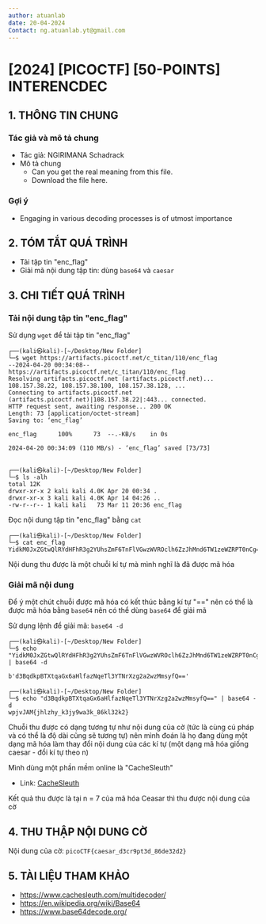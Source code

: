 ```yaml
---
author: atuanlab
date: 20-04-2024
Contact: ng.atuanlab.yt@gmail.com
---
```


# [2024] [PICOCTF] [50-POINTS] INTERENCDEC

## 1. THÔNG TIN CHUNG 
### Tác giả và mô tả chung 
- Tác giả: NGIRIMANA Schadrack
- Mô tả chung 
    - Can you get the real meaning from this file.
    - Download the file here.

### Gợi ý 
- Engaging in various decoding processes is of utmost importance

## 2. TÓM TẮT QUÁ TRÌNH 
- Tải tập tin "enc_flag"
- Giải mã nội dung tập tin: dùng `base64` và `caesar`



## 3. CHI TIẾT QUÁ TRÌNH 
### Tải nội dung tập tin "enc_flag"
Sử dụng `wget` để tải tập tin "enc_flag"

```
┌──(kali㉿kali)-[~/Desktop/New Folder]
└─$ wget https://artifacts.picoctf.net/c_titan/110/enc_flag
--2024-04-20 00:34:08--  https://artifacts.picoctf.net/c_titan/110/enc_flag
Resolving artifacts.picoctf.net (artifacts.picoctf.net)... 108.157.38.22, 108.157.38.100, 108.157.38.128, ...
Connecting to artifacts.picoctf.net (artifacts.picoctf.net)|108.157.38.22|:443... connected.
HTTP request sent, awaiting response... 200 OK
Length: 73 [application/octet-stream]
Saving to: ‘enc_flag’

enc_flag      100%      73  --.-KB/s    in 0s          

2024-04-20 00:34:09 (110 MB/s) - ‘enc_flag’ saved [73/73]

                                                        
┌──(kali㉿kali)-[~/Desktop/New Folder]
└─$ ls -alh 
total 12K
drwxr-xr-x 2 kali kali 4.0K Apr 20 00:34 .
drwxr-xr-x 3 kali kali 4.0K Apr 14 04:26 ..
-rw-r--r-- 1 kali kali   73 Mar 11 20:36 enc_flag

```

Đọc nội dung tập tin "enc_flag" bằng `cat`

```
┌──(kali㉿kali)-[~/Desktop/New Folder]
└─$ cat enc_flag 
YidkM0JxZGtwQlRYdHFhR3g2YUhsZmF6TnFlVGwzWVROclh6ZzJhMnd6TW1zeWZRPT0nCg==

```

Nội dung thu được là một chuỗi kí tự mà mình nghĩ là đã được mã hóa 

### Giải mã nội dung 

Để ý một chút chuỗi được mã hóa có kết thúc bằng kí tự "==" nên có thể là được mã hóa bằng `base64` nên có thể dùng `base64` để giải mã 

Sử dụng lệnh để giải mã: `base64 -d`

```
┌──(kali㉿kali)-[~/Desktop/New Folder]
└─$ echo "YidkM0JxZGtwQlRYdHFhR3g2YUhsZmF6TnFlVGwzWVROclh6ZzJhMnd6TW1zeWZRPT0nCg==" | base64 -d 

b'd3BqdkpBTXtqaGx6aHlfazNqeTl3YTNrXzg2a2wzMmsyfQ=='
                                                        
┌──(kali㉿kali)-[~/Desktop/New Folder]
└─$ echo "d3BqdkpBTXtqaGx6aHlfazNqeTl3YTNrXzg2a2wzMmsyfQ==" | base64 -d
wpjvJAM{jhlzhy_k3jy9wa3k_86kl32k2}  
```

Chuỗi thu được có dạng tương tự như nội dung của cờ (tức là cùng cú pháp và có thể là độ dài cũng sẽ tương tự) nên mình đoán là họ đang dùng một dạng mã hóa làm thay đổi nội dung của các kí tự (một dạng mã hóa giống caesar - đổi kí tự theo n) 

Mình dùng một phần mềm online là "CacheSleuth"
- Link: [CacheSleuth](https://www.cachesleuth.com/multidecoder/)

Kết quả thu được là tại n = 7 của mã hóa Ceasar thì thu được nội dung của cờ 




## 4. THU THẬP NỘI DUNG CỜ 
Nội dung của cờ: `picoCTF{caesar_d3cr9pt3d_86de32d2}`


## 5. TÀI LIỆU THAM KHẢO 
- https://www.cachesleuth.com/multidecoder/
- https://en.wikipedia.org/wiki/Base64
- https://www.base64decode.org/